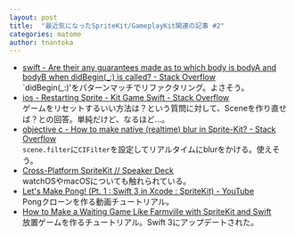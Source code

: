 ```yaml
---
layout: post
title:  "最近気になったSpriteKit/GameplayKit関連の記事 #2"
categories: matome
author: tnantoka
---
```


- [swift - Are their any guarantees made as to which body is bodyA and bodyB when didBegin(_:) is called? - Stack Overflow](http://stackoverflow.com/questions/39935911/are-their-any-guarantees-made-as-to-which-body-is-bodya-and-bodyb-when-didbegin)  
`didBegin(_:)'をパターンマッチでリファクタリング。よさそう。
- [ios - Restarting Sprite - Kit Game Swift - Stack Overflow](http://stackoverflow.com/questions/40051887/restarting-sprite-kit-game-swift)  
ゲームをリセットするいい方法は？という質問に対して、Sceneを作り直せば？との回答。単純だけど、なるほど…。
- [objective c - How to make native (realtime) blur in Sprite-Kit? - Stack Overflow](http://stackoverflow.com/questions/40058965/how-to-make-native-realtime-blur-in-sprite-kit)  
`scene.filter`に`CIFilter`を設定してリアルタイムにblurをかける。使えそう。
- [Cross-Platform SpriteKit // Speaker Deck](https://speakerdeck.com/a2/cross-platform-spritekit)  
watchOSやmacOSについても触れられている。
- [Let's Make Pong! (Pt. 1 : Swift 3 in Xcode : SpriteKit) - YouTube](https://www.youtube.com/watch?v=LdL99CH23E8)  
Pongクローンを作る動画チュートリアル。
- [How to Make a Waiting Game Like Farmville with SpriteKit and Swift](https://www.raywenderlich.com/143258/make-waiting-game-like-farmville-spritekit-swift)  
放置ゲームを作るチュートリアル。Swift 3にアップデートされた。
